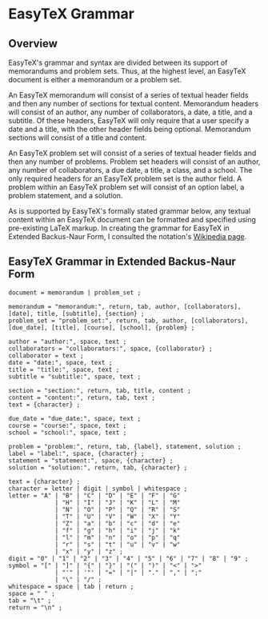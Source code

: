 # EasyTeX Grammar

## Overview

EasyTeX's grammar and syntax are divided between its support of memorandums and problem sets. Thus, at the highest level, an EasyTeX document is either a memorandum or a problem set.

An EasyTeX memorandum will consist of a series of textual header fields and then any number of sections for textual content. Memorandum headers will consist of an author, any number of collaborators, a date, a title, and a subtitle. Of these headers, EasyTeX will only require that a user specify a date and a title, with the other header fields being optional. Memorandum sections will consist of a title and content. 

An EasyTeX problem set will consist of a series of textual header fields and then any number of problems. Problem set headers will consist of an author, any number of collaborators, a due date, a title, a class, and a school. The only required headers for an EasyTeX problem set is the author field. A problem within an EasyTeX problem set will consist of an option label, a problem statement, and a solution.

As is supported by EasyTeX's formally stated grammar below, any textual content within an EasyTeX document can be formatted and specified using pre-existing LaTeX markup. In creating the grammar for EasyTeX in Extended Backus-Naur Form, I consulted the notation's [Wikipedia page](http://en.wikipedia.org/wiki/Extended_Backus%E2%80%93Naur_Form).

## EasyTeX Grammar in Extended Backus-Naur Form

	document = memorandum | problem_set ;

	memorandum = "memorandum:", return, tab, author, [collaborators], [date], title, [subtitle], {section} ;
	problem_set = "problem_set:", return, tab, author, [collaborators], [due_date], [title], [course], [school], {problem} ;

	author = "author:", space, text ;
	collaborators = "collaborators:", space, {collaborator} ;
	collaborator = text ;
	date = "date:", space, text ;
	title = "title:", space, text ; 
	subtitle = "subtitle:", space, text ;

	section = "section:", return, tab, title, content ;
	content = "content:", return, tab, text ;
	text = {character} ;

	due_date = "due_date:", space, text ;
	course = "course:", space, text ;
	school = "school:", space, text ;

	problem = "problem:", return, tab, {label}, statement, solution ;
	label = "label:", space, {character} ;
	statement = "statement:", space, {character} ;
	solution = "solution:", return, tab, {character} ;

	text = {character} ;
	character = letter | digit | symbol | whitespace ;
	letter = "A" | "B" | "C" | "D" | "E" | "F" | "G"
	       		 | "H" | "I" | "J" | "K" | "L" | "M" 
	       		 | "N" | "O" | "P" | "Q" | "R" | "S" 
	       		 | "T" | "U" | "V" | "W" | "X" | "Y" 
	       		 | "Z" | "a" | "b" | "c" | "d" | "e"
	       		 | "f" | "g" | "h" | "i" | "j" | "k"
	       		 | "l" | "m" | "n" | "o" | "p" | "q"
	       		 | "r" | "s" | "t" | "u" | "v" | "w"
	       		 | "x" | "y" | "z" ;
	digit = "0" | "1" | "2" | "3" | "4" | "5" | "6" | "7" | "8" | "9" ;
	symbol = "[" | "]" | "{" | "}" | "(" | ")" | "<" | ">"
	       		 | "'" | '"' | "=" | "|" | "." | "," | ";" 
	       		 | "\" | "/" ;
	whitespace = space | tab | return ;
	space = " " ;
	tab = "\t" ;
	return = "\n" ;
